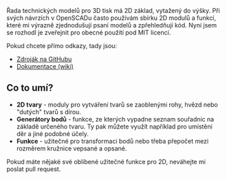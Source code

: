 <!-- dcterms:title = A2D: Moje 2D knihovna pro OpenSCAD -->
<!-- dcterms:abstract = Řada technických modelů pro 3D tisk má 2D základ, vytažený do výšky. Při svých návrzích v OpenSCADu často používám sbírku 2D modulů a funkcí, které mi výrazně zjednodušují psaní modelů a zpřehledňují kód. Nyní jsem se rozhodl je zveřejnit pro obecné použití pod MIT licencí. -->
<!-- dcterms:creator = Michal Altair Valášek -->
<!-- x4w:coverUrl = /cover-pictures/20200220-a2d.png -->
<!-- x4w:pictureUrl = /perex-pictures/20200220-a2d.png -->
<!-- x4w:pictureWidth = 150 -->
<!-- x4w:pictureHeight = 150 -->
<!-- x4w:category = 3D tisk -->
<!-- dcterms:date = 2020-02-20 -->

Řada technických modelů pro 3D tisk má 2D základ, vytažený do výšky. Při svých návrzích v OpenSCADu často používám sbírku 2D modulů a funkcí, které mi výrazně zjednodušují psaní modelů a zpřehledňují kód. Nyní jsem se rozhodl je zveřejnit pro obecné použití pod MIT licencí.

Pokud chcete přímo odkazy, tady jsou:

* [Zdroják na GitHubu](https://github.com/ridercz/A2D)
* [Dokumentace (wiki)](https://github.com/ridercz/A2D/wiki)

## Co to umí?

* **2D tvary** - moduly pro vytváření tvarů se zaoblenými rohy, hvězd nebo "dutých" tvarů s dírou.
* **Generátory bodů** - funkce, ze kterých vypadne seznam souřadnic na základě určeného tvaru. Ty pak můžete využít například pro umístění děr a jiné podobné účely.
* **Funkce** - užitečné pro transformaci bodů nebo třeba přepočet mezi rozměrem kružnice vepsané a opsané.

Pokud máte nějaké své oblíbené užitečné funkce pro 2D, neváhejte mi poslat pull request.